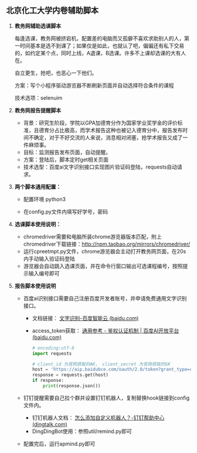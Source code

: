 ## 北京化工大学内卷辅助脚本

1. **教务网辅助选课脚本**    

   每逢选课，教务网被挤宕机，配置差的电脑而又孤僻不喜欢求助别人的人，第一时间基本是选不到课了；如果仅是如此，也就认了吧，偏偏还有私下交易的，如约定某个点，同时上线，A退课，B选课。许多不上课却选课的大有人在。

   自立更生，抢吧，也恶心一下他们。

   方案：写个小程序驱动游览器不断刷新页面并自动选择符合条件的课程

   技术选项：selenuim

     

3. **教务网报告提醒脚本**

   -  背景：研究生阶段，学院以GPA加德育分作为国家学业奖学金的评价标准，且德育分占比极高，而学术报告这种也被记入德育分中，报告发布时间不确定，对于不好交流的人来说，消息相对闭塞，抢学术报告又成了一件麻烦事。
   -  目标：监测报告发布页面，自动提醒。
   -  方案：登陆后，脚本定时get相关页面
   -  技术选型：百度ai文字识别接口实现图片验证码登陆，requests自动请求。

   

4. **两个脚本通用配置：**

   - 配置环境 python3

   - 在config.py文件内填写好学号，密码

     

5. **选课脚本使用说明：**

   - chromedriver需要和电脑所装chrome游览器版本匹配，附上chromedriver下载链接：http://npm.taobao.org/mirrors/chromedriver/
   - 运行cpreetmpt.py文件，chrome游览器会主动打开教务网页面，在20s内手动输入验证码登陆
   - 游览器会自动跳入选课页面，并在命令行窗口输出可选课程编号，按照提示输入编号即可

   

6. **报告脚本使用说明**

   - 百度ai识别接口需要自己注册百度开发者账号，并申请免费通用文字识别接口。

     - 文档链接： [文字识别-百度智能云 (baidu.com)](https://cloud.baidu.com/doc/OCR/index.html) 

     - access_token获取： [通用参考 - 鉴权认证机制 | 百度AI开放平台 (baidu.com)](https://ai.baidu.com/ai-doc/REFERENCE/Ck3dwjhhu) 

       ```python
       # encoding:utf-8
       import requests 
       
       # client_id 为官网获取的AK， client_secret 为官网获取的SK
       host = 'https://aip.baidubce.com/oauth/2.0/token?grant_type=client_credentials&client_id=【官网获取的AK】&client_secret=【官网获取的SK】'
       response = requests.get(host)
       if response:
           print(response.json())
       ```

       

   - 钉钉提醒需要自己拉个群并设置钉钉机器人，复制替换hook链接到config文件内。

     - 钉钉机器人文档： [怎么添加自定义机器人？-钉钉帮助中心 (dingtalk.com)](https://www.dingtalk.com/qidian/help-detail-20781541.html) 
     - DingDingBot使用：参照util/remind.py即可

   - 配置完后，运行apmind.py即可

     

   

